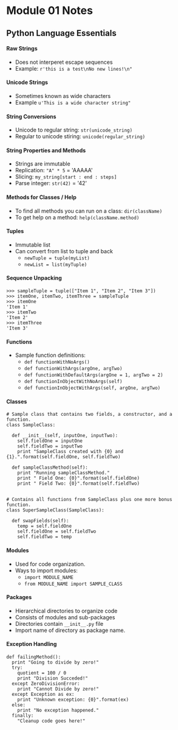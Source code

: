 # Module 01 Notes

## Python Language Essentials

#### Raw Strings

- Does not interperet escape sequences
- Example: ```r'this is a test\nNo new lines!\n"```


#### Unicode Strings

- Sometimes known as wide characters
- Example ```u'This is a wide character string"```


#### String Conversions

- Unicode to regular string: ```str(unicode_string)```
- Regular to unicode stiring: ```unicode(regular_string)```


#### String Properties and Methods

- Strings are immutable
- Replication:  ```"A" * 5``` = 'AAAAA'
- Slicing:  ```my_string[start : end : steps]```
- Parse integer: ```str(42)``` = '42'


#### Methods for Classes / Help

- To find all methods you can run on a class: ```dir(className)```
- To get help on a method: ```help(className.method)```

#### Tuples

- Immutable list
- Can convert from list to tuple and back
  - ```newTuple = tuple(myList)```
  - ```newList = list(myTuple)```


#### Sequence Unpacking

```
>>> sampleTuple = tuple(["Item 1", "Item 2", "Item 3"])
>>> itemOne, itemTwo, itemThree = sampleTuple
>>> itemOne
'Item 1'
>>> itemTwo
'Item 2'
>>> itemThree
'Item 3'
```

#### Functions

- Sample function definitions:
  - ```def functionWithNoArgs()```
  - ```def functionWithArgs(argOne, argTwo)```
  - ```def functionWithDefaultArgs(argOne = 1, argTwo = 2)```
  - ```def functionInObjectWithNoArgs(self)```
  - ```def functionInObjectWithArgs(self, argOne, argTwo)```


#### Classes

```
# Sample class that contains two fields, a constructor, and a function.
class SampleClass:

  def __init__(self, inputOne, inputTwo):
    self.fieldOne = inputOne
    self.fieldTwo = inputTwo
    print "SampleClass created with {0} and {1}.".format(self.fieldOne, self.fieldTwo)

  def sampleClassMethod(self):
    print "Running sampleClassMethod."
    print " Field One: {0}".format(self.fieldOne)
    print " Field Two: {0}".format(self.fieldTwo)


# Contains all functions from SampleClass plus one more bonus function.
class SuperSampleClass(SampleClass):
  
  def swapFields(self):
    temp = self.fieldOne
    self.fieldOne = self.fieldTwo
    self.fieldTwo = temp
```


#### Modules

  - Used for code organization.
  - Ways to import modules:
    - ```import MODULE_NAME```
    - ```from MODULE_NAME import SAMPLE_CLASS```


#### Packages

  - Hierarchical directories to organize code
  - Consists of modules and sub-packages
  - Directories contain ``__init__.py`` file
  - Import name of directory as package name.


#### Exception Handling

```
def failingMethod():
  print "Going to divide by zero!"
  try: 
    quotient = 100 / 0
    print "Division Succeded!"
  except ZeroDivisionError:
    print "Cannot Divide by zero!"
  except Exception as ex:
    print "Unknown exception: {0}".format(ex)
  else:
    print "No exception happened."
  finally:
    "Cleanup code goes here!"
```

